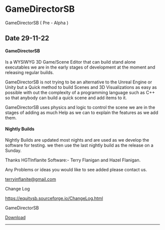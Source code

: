 # **GameDirectorSB**
GameDirectorSB ( Pre - Alpha )

## Date 29-11-22

#### GameDirectorSB

Is a WYSIWYG 3D Game/Scene Editor that can build stand alone executables we are in the early stages of development at the moment and releasing regular builds.

GameDirectorSB is not trying to be an alternative to the Unreal Engine or Unity but a Quick method to build Scenes and 3D Visualizations as easy as possible with out the complexity of a programming language such as C++ so that anybody can build a quick scene and add items to it.

GameDirectorSB uses physics and logic to control the scene we are in the stages of adding as much Help as we can to explain the features as we add them.

#### Nightly Builds

Nightly Builds are updated most nights and are used as we develop the software for testing. we then use the last nightly build as the release on a Sunday.

Thanks
HGTInflanite Software:- Terry Flanigan and Hazel Flanigan.

Any Problems or ideas you would like to see added please contact us.

[terryinflanite@gmail.com](mailto:terryinflanite@gmail.com)

Change Log

https://equitysb.sourceforge.io/ChangeLog.html



GameDirectorSB

[Download](https://sourceforge.net/projects/realityeditor/files/GameDirectorSB.zip/download)

------





